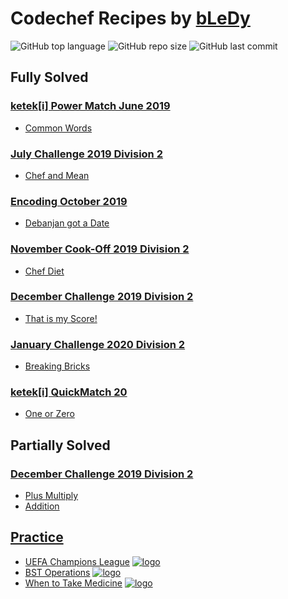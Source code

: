 # Codechef Recipes by [bLeDy](https://www.codechef.com/users/bledy)

![GitHub top language](https://img.shields.io/github/languages/top/ibledy/codechef-recipes)
![GitHub repo size](https://img.shields.io/github/repo-size/ibledy/codechef-recipes)
![GitHub last commit](https://img.shields.io/github/last-commit/ibledy/codechef-recipes)

## Fully Solved

### [ketek[i] Power Match June 2019](https://www.codechef.com/KQ162019)

- [Common Words](KQ162019/common-words/main.py)

### [July Challenge 2019 Division 2](https://www.codechef.com/JULY19B)

- [Chef and Mean](JULY19B/chef-and-mean/main.py)

### [Encoding October 2019](https://www.codechef.com/ENOC2019)

- [Debanjan got a Date](ENOC2019/debanjan-got-a-date/main.py)

### [November Cook-Off 2019 Division 2](https://www.codechef.com/COOK112B)

- [Chef Diet](COOK112B/chef-diet/main.py)

### [December Challenge 2019 Division 2](https://www.codechef.com/DEC19B)

- [That is my Score!](DEC19B/that-is-my-score/main.py)

### [January Challenge 2020 Division 2](https://www.codechef.com/JAN20B)

- [Breaking Bricks](JAN20B/breaking-bricks/main.py)

### [ketek[i] QuickMatch 20](https://www.codechef.com/QM202020)

- [One or Zero](QM202020/one-or-zero/main.py)

## Partially Solved

### [December Challenge 2019 Division 2](https://www.codechef.com/DEC19B)

- [Plus Multiply](DEC19B/plus-multiply/main.py)
- [Addition](DEC19B/addition/main.py)

## [Practice](https://www.codechef.com/problems/school)

- [UEFA Champions League](PRACTICE/uefa-champions-league/main.py) [![logo]](https://www.codechef.com/problems/UCL)
- [BST Operations](PRACTICE/bst-operations/main.py) [![logo]](https://www.codechef.com/problems/BSTOPS)
- [When to Take Medicine](PRACTICE/when-to-take-medicine/main.py) [![logo]](https://www.codechef.com/problems/MEDIC)

[logo]: https://s3.us-east-2.amazonaws.com/upload-icon/uploads/icons/png/12828268421557901896-16.png "Docs Logo"
